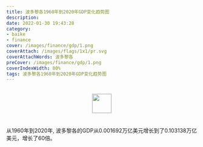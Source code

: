 ```yaml
---
title: 波多黎各1960年到2020年GDP变化趋势图
description: 
date: 2022-01-30 19:43:28
category:
- baike
- finance
cover: /images/finance/gdp/1.png
coverAttach: /images/flags/1x1/pr.svg
coverAttachWords: 波多黎各
preCover: /images/finance/gdp/1.png
coverIndexWidth: 80%
tags: 波多黎各1960年到2020年GDP变化趋势图
---
```




<script src="/assets/js/charts/chart.js"></script>

<div style="text-align: center; margin: 30px 0; ">
    <img src="/images/flags/1x1/pr.svg" style="width: 50px; border: 1px solid #cccccc; ">
</div>

<div style="width: 98%; margin: 0 0 35px 0; ">
    <canvas id="myChart"></canvas>
</div>

<div>
<p class="paragraph">从1960年到2020年, 波多黎各的GDP从0.001692万亿美元增长到了0.103138万亿美元，增长了60倍。</p>
</div>

<script>

    const dataGdp = {
        labels: [1960, 1961, 1962, 1963, 1964, 1965, 1966, 1967, 1968, 1969, 1970, 1971, 1972, 1973, 1974, 1975, 1976, 1977, 1978, 1979, 1980, 1981, 1982, 1983, 1984, 1985, 1986, 1987, 1988, 1989, 1990, 1991, 1992, 1993, 1994, 1995, 1996, 1997, 1998, 1999, 2000, 2001, 2002, 2003, 2004, 2005, 2006, 2007, 2008, 2009, 2010, 2011, 2012, 2013, 2014, 2015, 2016, 2017, 2018, 2019, 2020],
        datasets: [{
            label: '(万亿美元)  •  即刻编程  •  cn.hongkezhang.com',
            backgroundColor: 'rgb(0 0 128)',
            borderColor: 'rgb(0 0 128)',
            data: [0.001692, 0.001865, 0.002094, 0.002334, 0.002571, 0.002882, 0.003171, 0.003533, 0.003942, 0.004461, 0.005035, 0.005647, 0.006329, 0.007002, 0.007685, 0.008198, 0.008969, 0.009911, 0.011165, 0.012750, 0.014436, 0.015956, 0.016764, 0.017277, 0.019163, 0.020289, 0.022009, 0.024026, 0.026386, 0.028161, 0.030604, 0.032287, 0.034630, 0.036922, 0.039691, 0.042647, 0.045341, 0.048187, 0.054086, 0.057841, 0.061702, 0.069208, 0.071624, 0.074827, 0.080322, 0.083915, 0.087276, 0.089524, 0.093639, 0.096386, 0.098381, 0.100352, 0.101565, 0.102450, 0.102446, 0.103376, 0.104337, 0.103446, 0.100925, 0.104915, 0.103138],
            barPercentage: 0.3
        }]
    };

    const config = {
        type: 'line',
        data: dataGdp,
        options: {
            series: [
                {
                    barWidth: '20%'
                }
            ]
        }
    };

    const myChart = new Chart(
        document.getElementById('myChart'),
        config
    );
</script>
